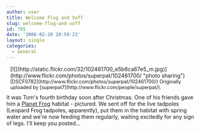 ```yaml
---
author: user
title: Welcome Flog and Voff
slug: welcome-flog-and-voff
id: 705
date: '2006-02-20 20:59:23'
layout: single
categories:
  - General
---
```


<div style="float: right; margin-left: 10px; margin-bottom: 10px;">[![](http://static.flickr.com/32/102461700_e5b6ca67e5_m.jpg)](http://www.flickr.com/photos/superpat/102461700/ "photo sharing")  
<span style="font-size: 0.9em; margin-top: 0px;">[DSCF0782](http://www.flickr.com/photos/superpat/102461700/)  
Originally uploaded by [superpat7](http://www.flickr.com/people/superpat/).</span></div>

It was Tom's fourth birthday soon after Christmas. One of his friends gave him a [Planet Frog](http://www.amazon.com/exec/obidos/ASIN/B000062VU0/superpatterns-20) habitat - pictured. We sent off for the live tadpoles (Leopard Frog tadpoles, apparently), put them in the habitat with spring water and we're now feeding them regularly, waiting excitedly for any sign of legs. I'll keep you posted...
